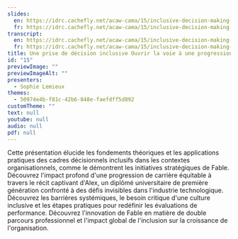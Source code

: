 ```yaml
---
slides:
  en: https://idrc.cachefly.net/acaw-cama/15/inclusive-decision-making-paving-the-way-for-equitable-career-progression-slides-en.pptx
  fr: https://idrc.cachefly.net/acaw-cama/15/inclusive-decision-making-paving-the-way-for-equitable-career-progression-slides-fr.pptx
transcript:
  en: https://idrc.cachefly.net/acaw-cama/15/inclusive-decision-making-paving-the-way-for-equitable-career-progression-transcript-en.docx
  fr: https://idrc.cachefly.net/acaw-cama/15/inclusive-decision-making-paving-the-way-for-equitable-career-progression-transcript-fr.docx
title: Une prise de décision inclusive Ouvrir la voie à une progression de carrière équitable
id: "15"
previewImage: ""
previewImageAlt: ""
presenters:
  - Sophie Lemieux
themes:
  - 50974e4b-f81c-42b6-848e-faefdff5d892
customTheme: ""
text: null
youtube: null
audio: null
pdf: null
---
```

Cette présentation élucide les fondements théoriques et les applications pratiques des cadres décisionnels inclusifs dans les contextes organisationnels, comme le démontrent les initiatives stratégiques de Fable. Découvrez l'impact profond d'une progression de carrière équitable à travers le récit captivant d'Alex, un diplômé universitaire de première génération confronté à des défis invisibles dans l'industrie technologique. Découvrez les barrières systémiques, le besoin critique d'une culture inclusive et les étapes pratiques pour redéfinir les évaluations de performance. Découvrez l'innovation de Fable en matière de double parcours professionnel et l'impact global de l'inclusion sur la croissance de l'organisation.
